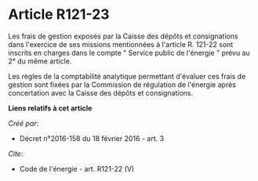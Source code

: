 # Article R121-23

Les frais de gestion exposés par la Caisse des dépôts et consignations dans l'exercice de ses missions mentionnées à
l'article R. 121-22 sont inscrits en charges dans le compte " Service public de l'énergie " prévu au 2° du même article. 

Les règles de la comptabilité analytique permettant d'évaluer ces frais de gestion sont fixées par la Commission de
régulation de l'énergie après concertation avec la Caisse des dépôts et consignations.

**Liens relatifs à cet article**

_Créé par_:

  - Décret n°2016-158 du 18 février 2016 - art. 3

_Cite_:

  - Code de l'énergie - art. R121-22 (V)
